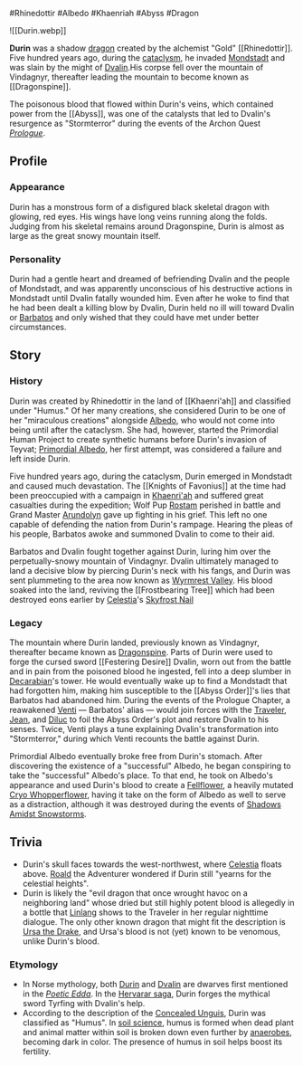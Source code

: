 #Rhinedottir #Albedo #Khaenriah #Abyss #Dragon 

![[Durin.webp]]

**Durin** was a shadow [dragon](https://genshin-impact.fandom.com/wiki/Dragon "Dragon") created by the alchemist "Gold" [[Rhinedottir]]. Five hundred years ago, during the [cataclysm](https://genshin-impact.fandom.com/wiki/Cataclysm "Cataclysm"), he invaded [Mondstadt](https://genshin-impact.fandom.com/wiki/Mondstadt "Mondstadt") and was slain by the might of [Dvalin](https://genshin-impact.fandom.com/wiki/Dvalin "Dvalin").His corpse fell over the mountain of Vindagnyr, thereafter leading the mountain to become known as [[Dragonspine]].

The poisonous blood that flowed within Durin's veins, which contained power from the [[Abyss]], was one of the catalysts that led to Dvalin's resurgence as "Stormterror" during the events of the Archon Quest _[Prologue](https://genshin-impact.fandom.com/wiki/Prologue "Prologue")_.

## Profile

### Appearance

Durin has a monstrous form of a disfigured black skeletal dragon with glowing, red eyes. His wings have long veins running along the folds. Judging from his skeletal remains around Dragonspine, Durin is almost as large as the great snowy mountain itself.

### Personality

Durin had a gentle heart and dreamed of befriending Dvalin and the people of Mondstadt, and was apparently unconscious of his destructive actions in Mondstadt until Dvalin fatally wounded him. Even after he woke to find that he had been dealt a killing blow by Dvalin, Durin held no ill will toward Dvalin or [Barbatos](https://genshin-impact.fandom.com/wiki/Barbatos "Barbatos") and only wished that they could have met under better circumstances.

## Story

### History

Durin was created by Rhinedottir in the land of [[Khaenri'ah]] and classified under "Humus." Of her many creations, she considered Durin to be one of her "miraculous creations" alongside [Albedo](https://genshin-impact.fandom.com/wiki/Albedo "Albedo"), who would not come into being until after the cataclysm. She had, however, started the Primordial Human Project to create synthetic humans before Durin's invasion of Teyvat; [Primordial Albedo](https://genshin-impact.fandom.com/wiki/Primordial_Albedo "Primordial Albedo"), her first attempt, was considered a failure and left inside Durin.

Five hundred years ago, during the cataclysm, Durin emerged in Mondstadt and caused much devastation. The [[Knights of Favonius]] at the time had been preoccupied with a campaign in [Khaenri'ah](https://genshin-impact.fandom.com/wiki/Khaenri%27ah "Khaenri'ah") and suffered great casualties during the expedition; Wolf Pup [Rostam](https://genshin-impact.fandom.com/wiki/Rostam "Rostam") perished in battle and Grand Master [Arundolyn](https://genshin-impact.fandom.com/wiki/Arundolyn "Arundolyn") gave up fighting in his grief. This left no one capable of defending the nation from Durin's rampage. Hearing the pleas of his people, Barbatos awoke and summoned Dvalin to come to their aid.

Barbatos and Dvalin fought together against Durin, luring him over the perpetually-snowy mountain of Vindagnyr. Dvalin ultimately managed to land a decisive blow by piercing Durin's neck with his fangs, and Durin was sent plummeting to the area now known as [Wyrmrest Valley](https://genshin-impact.fandom.com/wiki/Wyrmrest_Valley "Wyrmrest Valley"). His blood soaked into the land, reviving the [[Frostbearing Tree]] which had been destroyed eons earlier by [Celestia](https://genshin-impact.fandom.com/wiki/Celestia "Celestia")'s [Skyfrost Nail](https://genshin-impact.fandom.com/wiki/Skyfrost_Nail "Skyfrost Nail")

### Legacy

The mountain where Durin landed, previously known as Vindagnyr, thereafter became known as [Dragonspine](https://genshin-impact.fandom.com/wiki/Dragonspine "Dragonspine"). Parts of Durin were used to forge the cursed sword [[Festering Desire]]
Dvalin, worn out from the battle and in pain from the poisoned blood he ingested, fell into a deep slumber in [Decarabian](https://genshin-impact.fandom.com/wiki/Decarabian "Decarabian")'s tower. He would eventually wake up to find a Mondstadt that had forgotten him, making him susceptible to the [[Abyss Order]]'s lies that Barbatos had abandoned him. During the events of the Prologue Chapter, a reawakened [Venti](https://genshin-impact.fandom.com/wiki/Venti "Venti") — Barbatos' alias — would join forces with the [Traveler](https://genshin-impact.fandom.com/wiki/Traveler "Traveler"), [Jean](https://genshin-impact.fandom.com/wiki/Jean "Jean"), and [Diluc](https://genshin-impact.fandom.com/wiki/Diluc "Diluc") to foil the Abyss Order's plot and restore Dvalin to his senses. Twice, Venti plays a tune explaining Dvalin's transformation into "Stormterror," during which Venti recounts the battle against Durin.

Primordial Albedo eventually broke free from Durin's stomach. After discovering the existence of a "successful" Albedo, he began conspiring to take the "successful" Albedo's place. To that end, he took on Albedo's appearance and used Durin's blood to create a [Fellflower](https://genshin-impact.fandom.com/wiki/Fellflower "Fellflower"), a heavily mutated [Cryo Whopperflower](https://genshin-impact.fandom.com/wiki/Cryo_Whopperflower "Cryo Whopperflower"), having it take on the form of Albedo as well to serve as a distraction, although it was destroyed during the events of [Shadows Amidst Snowstorms](https://genshin-impact.fandom.com/wiki/Shadows_Amidst_Snowstorms "Shadows Amidst Snowstorms").

## Trivia

-   Durin's skull faces towards the west-northwest, where [Celestia](https://genshin-impact.fandom.com/wiki/Celestia "Celestia") floats above. [Roald](https://genshin-impact.fandom.com/wiki/Roald "Roald") the Adventurer wondered if Durin still "yearns for the celestial heights".
-   Durin is likely the "evil dragon that once wrought havoc on a neighboring land" whose dried but still highly potent blood is allegedly in a bottle that [Linlang](https://genshin-impact.fandom.com/wiki/Linlang "Linlang") shows to the Traveler in her regular nighttime dialogue. The only other known dragon that might fit the description is [Ursa the Drake](https://genshin-impact.fandom.com/wiki/Ursa_the_Drake "Ursa the Drake"), and Ursa's blood is not (yet) known to be venomous, unlike Durin's blood.

### Etymology

-   In Norse mythology, both [Durin](http://en.wikipedia.org/wiki/Durinn "wikipedia:Durinn") and [Dvalin](http://en.wikipedia.org/wiki/Dvalinn "wikipedia:Dvalinn") are dwarves first mentioned in the [_Poetic Edda_](http://en.wikipedia.org/wiki/Poetic_Edda "wikipedia:Poetic Edda"). In the [Hervarar saga](http://en.wikipedia.org/wiki/Hervarar_saga "wikipedia:Hervarar saga"), Durin forges the mythical sword Tyrfing with Dvalin's help.
-   According to the description of the [Concealed Unguis](https://genshin-impact.fandom.com/wiki/Concealed_Unguis "Concealed Unguis"), Durin was classified as "Humus". In [soil science](http://en.wikipedia.org/wiki/soil_science "wikipedia:soil science"), humus is formed when dead plant and animal matter within soil is broken down even further by [anaerobes](http://en.wikipedia.org/wiki/Anaerobic_organism "wikipedia:Anaerobic organism"), becoming dark in color. The presence of humus in soil helps boost its fertility.